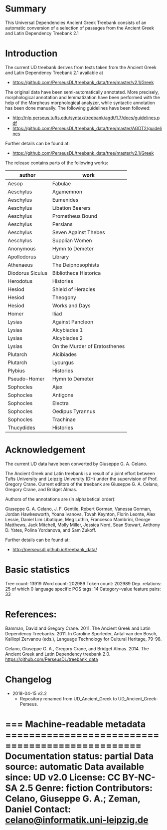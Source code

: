 # Summary

This Universal Dependencies Ancient Greek Treebank consists of an automatic
conversion of a selection of passages from the Ancient Greek and Latin
Dependency Treebank 2.1

# Introduction

The current UD treebank derives from texts taken from
the Ancient Greek and Latin Dependency Treebank 2.1 available at

* https://github.com/PerseusDL/treebank_data/tree/master/v2.1/Greek

The original data have been semi-automatically annotated. More precisely,
morphological annotation and lemmatization have been performed with the help of
the Morpheus morphological analyzer, while syntactic annotation has been done
manually. The following guidelines have been followed:

* http://nlp.perseus.tufts.edu/syntax/treebank/agdt/1.7/docs/guidelines.pdf
* https://github.com/PerseusDL/treebank_data/tree/master/AGDT2/guidelines

Further details can be found at:

* https://github.com/PerseusDL/treebank_data/tree/master/v2.1/Greek

The release contains parts of the following works:

| author | work |
| --- | --- |
| Aesop | Fabulae |
| Aeschylus | Agamemnon |
| Aeschylus | Eumenides |
| Aeschylus | Libation Bearers |
| Aeschylus | Prometheus Bound |
| Aeschylus | Persians |
| Aeschylus | Seven Against Thebes |
| Aeschylus | Supplian Women |
| Anonymous | Hymn to Demeter |
| Apollodorus | Library |
| Athenaeus | The Deipnosophists |
| Diodorus Siculus | Bibliotheca Historica |
| Herodotus | Histories |
| Hesiod | Shield of Heracles |
| Hesiod | Theogony |
| Hesiod | Works and Days |
| Homer | Iliad |
| Lysias | Against Pancleon |
| Lysias | Alcybiades 1 |
| Lysias | Alcybiades 2 |
| Lysias | On the Murder of Eratosthenes |
| Plutarch | Alcibiades |
| Plutarch | Lycurgus |
| Plybius | Histories |
| Pseudo-Homer | Hymn to Demeter |
| Sophocles | Ajax |
| Sophocles | Antigone |
| Sophocles | Electra |
| Sophocles | Oedipus Tyrannus |
| Sophocles | Trachinae |
| Thucydides | Histories |

# Acknowledgement

The current UD data have been converted by Giuseppe G. A. Celano.

The Ancient Greek and Latin treebank is a result of a joint effort between
Tufts University and Leipzig University (DH) under the supervision of Prof.
Gregory Crane. Current editors of the treebank are Giuseppe G. A. Celano,
Gregory Crane, and Bridget Almas.

Authors of the annotations are (in alphabetical order):

Giuseppe G. A. Celano, J. F. Gentile, Robert Gorman, Vanessa Gorman,
Jordan Hawkesworth, Yoana Ivanova, Tovah Keynton, Florin Leonte, Alex Lessie,
Daniel Lim Libatique, Meg Luthin, Francesco Mambrini, George Matthews,
Jack Mitchell, Molly Miller, Jessica Nord, Sean Stewart, Anthony D. Yates,
Polina Yordanova, and Sam Zukoff.

Further details can be found at:

* http://perseusdl.github.io/treebank_data/

# Basic statistics

Tree count:  13919
Word count:  202989
Token count: 202989
Dep. relations: 25 of which 0 language specific
POS tags: 14
Category=value feature pairs: 33

# References:

Bamman, David and Gregory Crane. 2011. The Ancient Greek and Latin Dependency
Treebanks. 2011. In Caroline Sporleder, Antal van den Bosch, Kalliopi Zervanou
(eds.), Language Technology for Cultural Heritage, 79-98.

Celano, Giuseppe G. A., Gregory Crane, and Bridget Almas. 2014.
The Ancient Greek and Latin Dependency treebank 2.0. https://github.com/PerseusDL/treebank_data

# Changelog

* 2018-04-15 v2.2
  * Repository renamed from UD_Ancient_Greek to UD_Ancient_Greek-Perseus.

=== Machine-readable metadata =================================================
Documentation status: partial
Data source: automatic
Data available since: UD v2.0
License: CC BY-NC-SA 2.5
Genre: fiction
Contributors: Celano, Giuseppe G. A.; Zeman, Daniel
Contact: celano@informatik.uni-leipzig.de
===============================================================================

